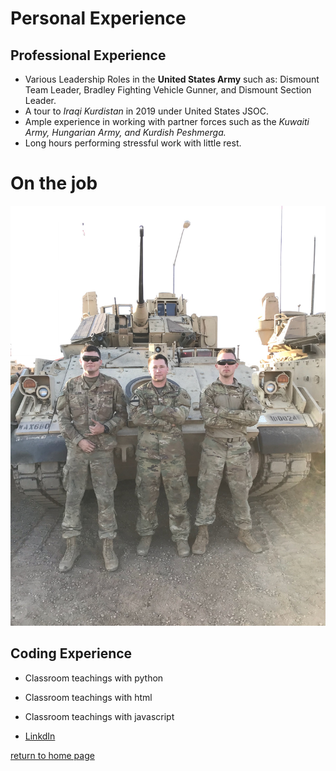 # Personal Experience

## Professional Experience
* Various Leadership Roles in the **United States Army** such as: Dismount Team Leader, Bradley Fighting Vehicle Gunner, and Dismount Section Leader.
* A tour to *Iraqi Kurdistan* in 2019 under United States JSOC.
* Ample experience in working with partner forces such as the *Kuwaiti Army, Hungarian Army, and Kurdish Peshmerga.*
* Long hours performing stressful work with little rest.

# On the job 
![On the job](IMG_0799.jpg)



## Coding Experience
* Classroom teachings with python
* Classroom teachings with html
* Classroom teachings with javascript

* [LinkdIn](https://www.linkedin.com/in/alex-franklin-527a4020a)

[return to home page](./README.md)
